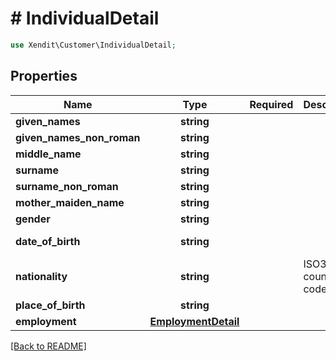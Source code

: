 # # IndividualDetail


```php
use Xendit\Customer\IndividualDetail;
```

## Properties

| Name | Type | Required | Description | Examples |
|------------|:-------------:|:-------------:|-------------|:-------------:|
| **given_names** | **string** |  |  | null |
| **given_names_non_roman** | **string** |  |  | null |
| **middle_name** | **string** |  |  | null |
| **surname** | **string** |  |  | null |
| **surname_non_roman** | **string** |  |  | null |
| **mother_maiden_name** | **string** |  |  | null |
| **gender** | **string** |  |  | null |
| **date_of_birth** | **string** |  |  | 2017-07-21 |
| **nationality** | **string** |  | ISO3166-2 country code | ID |
| **place_of_birth** | **string** |  |  | null |
| **employment** | [**EmploymentDetail**](EmploymentDetail.md) |  |  | null |


[[Back to README]](../../README.md)

